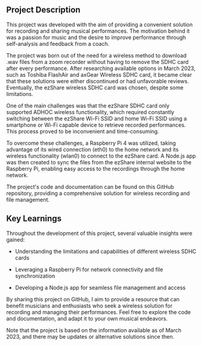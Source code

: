 ## Project Description

This project was developed with the aim of providing a convenient solution for recording and sharing musical performances. The motivation behind it was a passion for music and the desire to improve performance through self-analysis and feedback from a coach.

The project was born out of the need for a wireless method to download .wav files from a zoom recorder without having to remove the SDHC card after every performance. After researching available options in March 2023, such as Toshiba FlashAir and axGear Wireless SDHC card, it became clear that these solutions were either discontinued or had unfavorable reviews. Eventually, the ezShare wireless SDHC card was chosen, despite some limitations.

One of the main challenges was that the ezShare SDHC card only supported ADHOC wireless functionality, which required constantly switching between the ezShare Wi-Fi SSID and home Wi-Fi SSID using a smartphone or Wi-Fi capable device to retrieve recorded performances. This process proved to be inconvenient and time-consuming.

To overcome these challenges, a Raspberry Pi 4 was utilized, taking advantage of its wired connection (eth0) to the home network and its wireless functionality (wlan0) to connect to the ezShare card. A Node.js app was then created to sync the files from the ezShare internal website to the Raspberry Pi, enabling easy access to the recordings through the home network.

The project's code and documentation can be found on this GitHub repository, providing a comprehensive solution for wireless recording and file management.

## Key Learnings

Throughout the development of this project, several valuable insights were gained:

- Understanding the limitations and capabilities of different wireless SDHC cards

- Leveraging a Raspberry Pi for network connectivity and file synchronization

- Developing a Node.js app for seamless file management and access

By sharing this project on GitHub, I aim to provide a resource that can benefit musicians and enthusiasts who seek a wireless solution for recording and managing their performances. Feel free to explore the code and documentation, and adapt it to your own musical endeavors.

Note that the project is based on the information available as of March 2023, and there may be updates or alternative solutions since then.
